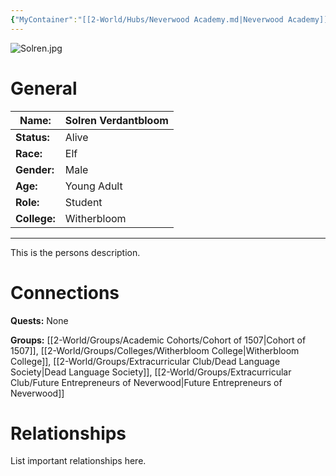 ```yaml
---
{"MyContainer":"[[2-World/Hubs/Neverwood Academy.md|Neverwood Academy]]","MyCategory":null,"image":"Solren.jpg","tags":["Category/People"],"obsidianUIMode":"preview","aliases":["Sol"],"NoteStatus":"❓","char_status":"Alive","char_race":"Elf","char_gender":"Male","char_role":"Student","char_college":"Witherbloom","char_items":null,"char_age":"Young Adult","parents":null,"children":null,"enemies":null,"allies":null,"siblings":null,"partner":null,"Connected_Quests":[],"Connected_Groups":["[[Cohort of 1507|Cohort of 1507]]","[[Witherbloom College|Witherbloom College]]","[[Dead Language Society|Dead Language Society]]","[[Future Entrepreneurs of Neverwood|Future Entrepreneurs of Neverwood]]"],"dg-publish":true,"dg-path":"World/People/Students/Solren Verdantbloom.md","permalink":"/world/people/students/solren-verdantbloom/","dgPassFrontmatter":true,"updated":"2025-10-03T22:03:06.000+01:00"}
---
```



![Solren.jpg](/img/user/z_Assets/character_art/NPCs/Cohort%20of%201507/Solren.jpg)
# General


| Name:        | Solren Verdantbloom |
| ------------ | ------------------- |
| **Status:**  | Alive               |
| **Race:**    | Elf                 |
| **Gender:**  | Male                |
| **Age:**     | Young Adult         |
| **Role:**    | Student             |
| **College:** | Witherbloom         |


---

This is the persons description. 


# Connections


**Quests:** None 

**Groups:** [[2-World/Groups/Academic Cohorts/Cohort of 1507\|Cohort of 1507]], [[2-World/Groups/Colleges/Witherbloom College\|Witherbloom College]], [[2-World/Groups/Extracurricular Club/Dead Language Society\|Dead Language Society]], [[2-World/Groups/Extracurricular Club/Future Entrepreneurs of Neverwood\|Future Entrepreneurs of Neverwood]]


# Relationships

List important relationships here. 

